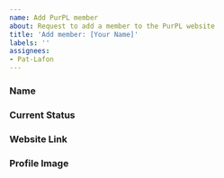 ```yaml
---
name: Add PurPL member
about: Request to add a member to the PurPL website
title: 'Add member: [Your Name]'
labels: ''
assignees:
- Pat-Lafon
---
```


### Name

<!--
    How you would like to be referred to on the website
-->

### Current Status

<!--
What section you would like to be listed under. Choose one:
- Alumni
- Undergraduate
- Grad Student
- Postdoc
- Faculty
-->

### Website Link

<!--
Provide a link to your website
-->

### Profile Image

<!--
Please either:
1. Upload an image file to this issue, OR
2. Provide a link to a high-quality image, OR
3. Open a PR adding the image to `assets/` folder
-->
